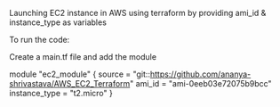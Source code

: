 Launching EC2 instance in AWS using terraform by providing ami_id & instance_type as variables

To run the code:

Create a main.tf file and add the module

module "ec2_module"
{
  source = "git::https://github.com/ananya-shrivastava/AWS_EC2_Terraform"
  ami_id = "ami-0eeb03e72075b9bcc"
  instance_type = "t2.micro"
}



